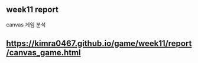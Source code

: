 ## week11 report

canvas 게임 분석

## https://kimra0467.github.io/game/week11/report/canvas_game.html





